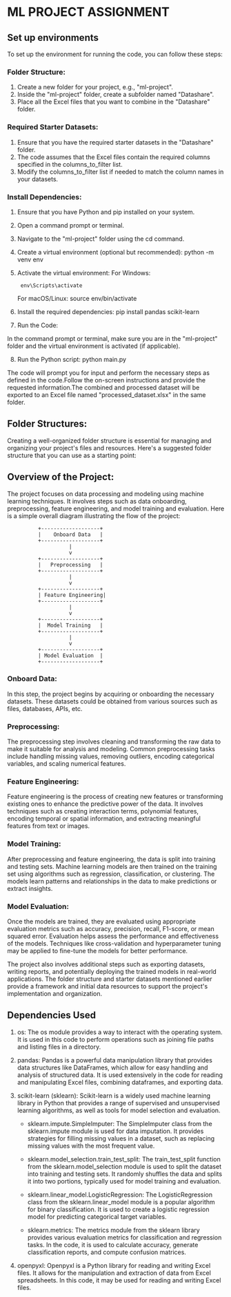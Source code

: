 # ML PROJECT ASSIGNMENT


## Set up environments
To set up the environment for running the code, you can follow these steps:

### Folder Structure:

1. Create a new folder for your project, e.g., "ml-project".
2. Inside the "ml-project" folder, create a subfolder named "Datashare".
3. Place all the Excel files that you want to combine in the "Datashare" folder.

### Required Starter Datasets:

1. Ensure that you have the required starter datasets in the "Datashare" folder.
2. The code assumes that the Excel files contain the required columns specified in the columns_to_filter list.
3. Modify the columns_to_filter list if needed to match the column names in your datasets.

### Install Dependencies:

1. Ensure that you have Python and pip installed on your system.

2. Open a command prompt or terminal.

3. Navigate to the "ml-project" folder using the cd command.

4. Create a virtual environment (optional but recommended):
    python -m venv env
5. Activate the virtual environment:
    For Windows:

        env\Scripts\activate

    For macOS/Linux:
        source env/bin/activate

6. Install the required dependencies:
    pip install pandas scikit-learn

7. Run the Code:

In the command prompt or terminal, make sure you are in the "ml-project" folder and the virtual environment is activated (if applicable).

8. Run the Python script:
    python main.py

The code will prompt you for input and perform the necessary steps as defined in the code.Follow the on-screen instructions and provide the requested information.The combined and processed dataset will be exported to an Excel file named "processed_dataset.xlsx" in the same folder.

## Folder Structures:
Creating a well-organized folder structure is essential for managing and organizing your project's files and resources. Here's a suggested folder structure that you can use as a starting point:

## Overview of the Project:
The project focuses on data processing and modeling using machine learning techniques. It involves steps such as data onboarding, preprocessing, feature engineering, and model training and evaluation. Here is a simple overall diagram illustrating the flow of the project:

              +-------------------+
              |    Onboard Data   |
              +-------------------+
                        |
                        v
              +-------------------+
              |   Preprocessing   |
              +-------------------+
                        |
                        v
              +-------------------+
              | Feature Engineering|
              +-------------------+
                        |
                        v
              +-------------------+
              |  Model Training   |
              +-------------------+
                        |
                        v
              +-------------------+
              | Model Evaluation  |
              +-------------------+

### Onboard Data:
In this step, the project begins by acquiring or onboarding the necessary datasets. These datasets could be obtained from various sources such as files, databases, APIs, etc.
### Preprocessing:
The preprocessing step involves cleaning and transforming the raw data to make it suitable for analysis and modeling.
Common preprocessing tasks include handling missing values, removing outliers, encoding categorical variables, and scaling numerical features.
### Feature Engineering:
Feature engineering is the process of creating new features or transforming existing ones to enhance the predictive power of the data.
It involves techniques such as creating interaction terms, polynomial features, encoding temporal or spatial information, and extracting meaningful features from text or images.
### Model Training:
After preprocessing and feature engineering, the data is split into training and testing sets.
Machine learning models are then trained on the training set using algorithms such as regression, classification, or clustering.
The models learn patterns and relationships in the data to make predictions or extract insights.
### Model Evaluation:
Once the models are trained, they are evaluated using appropriate evaluation metrics such as accuracy, precision, recall, F1-score, or mean squared error.
Evaluation helps assess the performance and effectiveness of the models.
Techniques like cross-validation and hyperparameter tuning may be applied to fine-tune the models for better performance.

The project also involves additional steps such as exporting datasets, writing reports, and potentially deploying the trained models in real-world applications. The folder structure and starter datasets mentioned earlier provide a framework and initial data resources to support the project's implementation and organization.

## Dependencies Used

1. os: The os module provides a way to interact with the operating system. It is used in this code to perform operations such as joining file paths and listing files in a directory.

2. pandas: Pandas is a powerful data manipulation library that provides data structures like DataFrames, which allow for easy handling and analysis of structured data. It is used extensively in the code for reading and manipulating Excel files, combining dataframes, and exporting data.

3. scikit-learn (sklearn): Scikit-learn is a widely used machine learning library in Python that provides a range of supervised and unsupervised learning algorithms, as well as tools for model selection and evaluation.

    * sklearn.impute.SimpleImputer: The SimpleImputer class from the sklearn.impute module is used for data imputation. It provides strategies for filling missing values in a dataset, such as replacing missing values with the most frequent value.

    * sklearn.model_selection.train_test_split: The train_test_split function from the sklearn.model_selection module is used to split the dataset into training and testing sets. It randomly shuffles the data and splits it into two portions, typically used for model training and evaluation.

    * sklearn.linear_model.LogisticRegression: The LogisticRegression class from the sklearn.linear_model module is a popular algorithm for binary classification. It is used to create a logistic regression model for predicting categorical target variables.

    * sklearn.metrics: The metrics module from the sklearn library provides various evaluation metrics for classification and regression tasks. In the code, it is used to calculate accuracy, generate classification reports, and compute confusion matrices.

4. openpyxl: Openpyxl is a Python library for reading and writing Excel files. It allows for the manipulation and extraction of data from Excel spreadsheets. In this code, it may be used for reading and writing Excel files.